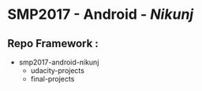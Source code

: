 # SMP2017 - Android - *Nikunj*

## Repo Framework :

* smp2017-android-nikunj
  * udacity-projects
  * final-projects


